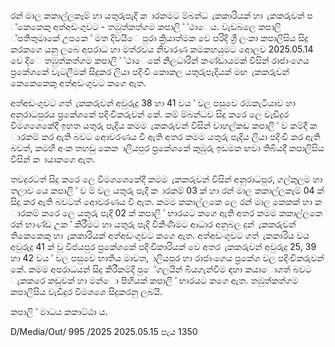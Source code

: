 රන් මාල කකාල්ලකෑම් හා යතුරුපැදි ක ාරකමට ම්බන්ධ ැකකාරියක් හා ැකකරුවන් ප ්කෙකෙකු අත්අඩංගුවට - තඹුත්කත්ගම කපාලි ් ්ථාෙය. වැඩබලෙ කපාලි ්පතිතුමාකේ උපකෙ ් මත දිවයිෙ පුරා ක්‍රියාත්මක වෙ පරිදි ශ්‍රී ලංකා කපාලිසිය සිදු කරකගෙ යනු ලබෙ අපරාධ හා මත්රවය නිවාරණ කමකහයුමට අොලව 2025.05.14 වෙ දිෙ තඹුත්කත්ගම කපාලි ් ්ථාෙකේ නිලධාරින් කණ්ඩායමක් විසින් රාජාංගෙය ප්‍රකේශකේ වැටලීමක් සිදුකර ලියා පදිංචි කොකල යතුරුපැදියක් මඟ ැකකරුවන් කෙකෙකෙකු අත්අඩංගුවට කගෙ ඇත.

අත්අඩංගුවට ගත් ැකකරුවන් අවුරුදු 38 හා 41 වය ් වල පසුවෙ රඹකැටියාව හා අනුරාධපුරය ප්‍රකේශකේ පදිංචිකරුවන් කේ. කම් ම්බන්ධව සිදු කරෙ ලෙ වැඩිදුර විමශශෙකේදී ඉහත යතුරු පැදිය කමම ැකකරුවන් විසින් වාහල්කඩ කපාලි ් ව කම්දී ක ාරකම් කර ඇති බවට අොවරණය වී ඇති අතර කමම යතුරු පැදිය ලියා පදිංචි කර ඇති බවත්, කමහි අංක තහඩු කෙක ාලියපුර ප්‍රකේශකේ කුඹුරු ඉඩමක ඟවා තිබියදී කපාලිසිය විසින් ක ායාකගෙ ඇත.

තවදුරටත් සිදු කරෙ ලෙ විමශශෙකේදී කමම ැකකරුවන් විසින් අනුරාධපුර, ගල්කුලම හා තලාව යෙ කපාලි ් ව ම් වල යතුරු පැදි ක ාරකම් 03 ක් හා රන් මාල කකාල්ලකෑම් 04 ක් සිදු කර ඇති බවටත් අොවරණය වී ඇත. කමම කකාල්ලකෙ ලෙ රන් මාල කෙකක් හා ක ාරකම් කරෙ ලෙ යතුරු පැදි 02 ක් කපාලි ් භාරයට කගෙ ඇති අතර කමම කකාල්ලකෙ රන් භාණ්ඩ උක ් කිරීමට හා යතුරු පැදි විකිණිමට ආධාර අනුබල දුන් ැකකරුවන් තිකෙකෙකු හා ැකකාරියක් අත්අඩංගුවට කගෙ ඇත. අත්අඩංගුවට ගත් ැකකාරිය වය අවුරුදු 41 ක් වූ විජයපුර ප්‍රකේශකේ පදිංචිකාරියක් වෙ අතර ැකකරුවන් අවුරුදු 25, 39 හා 42 වය ් වල පසුවෙ භාතිය මාවත, ාලියපුර හා රාජාංගෙය ප්‍රකේශ වල පදිංචිකරුවන් කේ. කමම අපරාධයන් සිදු කිරීකම්දි පුේගලයින් බියගැන්වීම ඳහා කයාොගත් බවට ැකකරෙ කඩුවක් හා මන්ො පිහියක් කපාලි ් භාරයට කගෙ ඇත. තඹුත්කත්ගම කපාලිසිය වැඩිදුර විමශශෙ සිදුකරනු ලබයි.

කපාලි ් මාධය කකාට්ඨා ය.

D/Media/Out/ 995 /2025 2025.05.15 පැය 1350